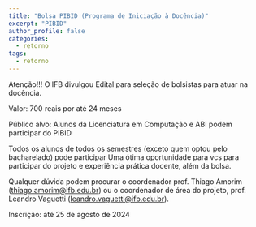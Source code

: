 ```yaml
---
title: "Bolsa PIBID (Programa de Iniciação à Docência)"
excerpt: "PIBID"
author_profile: false
categories:
  - retorno
tags:
  - retorno
---
```

Atenção!!! O IFB divulgou Edital para seleção de bolsistas para atuar na docência.

Valor: 700 reais por até 24 meses

Público alvo: Alunos da Licenciatura em Computação e ABI podem participar do PIBID

Todos os alunos de todos os semestres (exceto quem optou pelo bacharelado) pode participar
Uma ótima oportunidade para vcs para participar do projeto e experiência prática docente, além da bolsa.

Qualquer dúvida podem procurar o coordenador prof. Thiago Amorim (thiago.amorim@ifb.edu.br) ou o coordenador de área do projeto, prof. Leandro Vaguetti (leandro.vaguetti@ifb.edu.br).

Inscrição: até 25 de agosto de 2024
